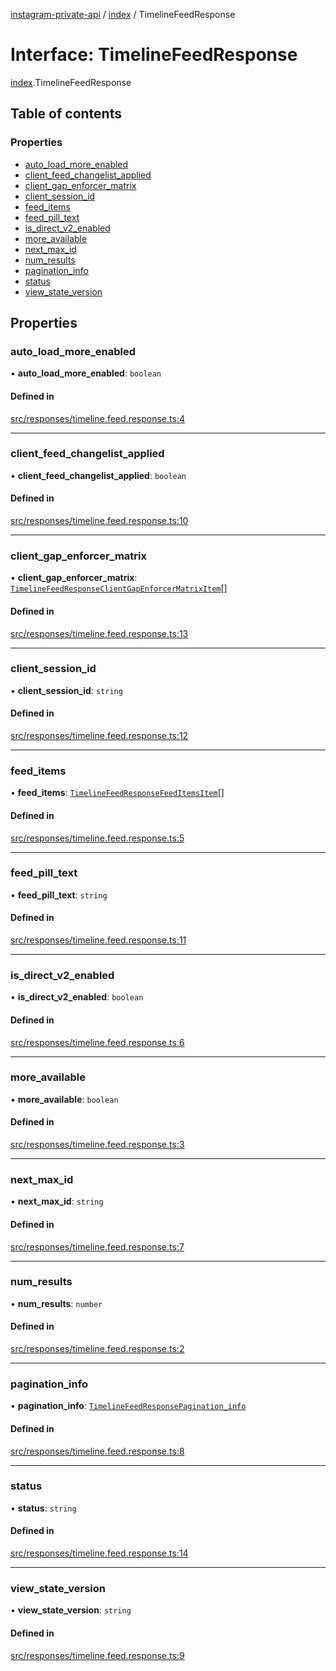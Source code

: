 [instagram-private-api](../../README.md) / [index](../../modules/index.md) / TimelineFeedResponse

# Interface: TimelineFeedResponse

[index](../../modules/index.md).TimelineFeedResponse

## Table of contents

### Properties

- [auto\_load\_more\_enabled](TimelineFeedResponse.md#auto_load_more_enabled)
- [client\_feed\_changelist\_applied](TimelineFeedResponse.md#client_feed_changelist_applied)
- [client\_gap\_enforcer\_matrix](TimelineFeedResponse.md#client_gap_enforcer_matrix)
- [client\_session\_id](TimelineFeedResponse.md#client_session_id)
- [feed\_items](TimelineFeedResponse.md#feed_items)
- [feed\_pill\_text](TimelineFeedResponse.md#feed_pill_text)
- [is\_direct\_v2\_enabled](TimelineFeedResponse.md#is_direct_v2_enabled)
- [more\_available](TimelineFeedResponse.md#more_available)
- [next\_max\_id](TimelineFeedResponse.md#next_max_id)
- [num\_results](TimelineFeedResponse.md#num_results)
- [pagination\_info](TimelineFeedResponse.md#pagination_info)
- [status](TimelineFeedResponse.md#status)
- [view\_state\_version](TimelineFeedResponse.md#view_state_version)

## Properties

### auto\_load\_more\_enabled

• **auto\_load\_more\_enabled**: `boolean`

#### Defined in

[src/responses/timeline.feed.response.ts:4](https://github.com/Nerixyz/instagram-private-api/blob/0e0721c/src/responses/timeline.feed.response.ts#L4)

___

### client\_feed\_changelist\_applied

• **client\_feed\_changelist\_applied**: `boolean`

#### Defined in

[src/responses/timeline.feed.response.ts:10](https://github.com/Nerixyz/instagram-private-api/blob/0e0721c/src/responses/timeline.feed.response.ts#L10)

___

### client\_gap\_enforcer\_matrix

• **client\_gap\_enforcer\_matrix**: [`TimelineFeedResponseClientGapEnforcerMatrixItem`](TimelineFeedResponseClientGapEnforcerMatrixItem.md)[]

#### Defined in

[src/responses/timeline.feed.response.ts:13](https://github.com/Nerixyz/instagram-private-api/blob/0e0721c/src/responses/timeline.feed.response.ts#L13)

___

### client\_session\_id

• **client\_session\_id**: `string`

#### Defined in

[src/responses/timeline.feed.response.ts:12](https://github.com/Nerixyz/instagram-private-api/blob/0e0721c/src/responses/timeline.feed.response.ts#L12)

___

### feed\_items

• **feed\_items**: [`TimelineFeedResponseFeedItemsItem`](TimelineFeedResponseFeedItemsItem.md)[]

#### Defined in

[src/responses/timeline.feed.response.ts:5](https://github.com/Nerixyz/instagram-private-api/blob/0e0721c/src/responses/timeline.feed.response.ts#L5)

___

### feed\_pill\_text

• **feed\_pill\_text**: `string`

#### Defined in

[src/responses/timeline.feed.response.ts:11](https://github.com/Nerixyz/instagram-private-api/blob/0e0721c/src/responses/timeline.feed.response.ts#L11)

___

### is\_direct\_v2\_enabled

• **is\_direct\_v2\_enabled**: `boolean`

#### Defined in

[src/responses/timeline.feed.response.ts:6](https://github.com/Nerixyz/instagram-private-api/blob/0e0721c/src/responses/timeline.feed.response.ts#L6)

___

### more\_available

• **more\_available**: `boolean`

#### Defined in

[src/responses/timeline.feed.response.ts:3](https://github.com/Nerixyz/instagram-private-api/blob/0e0721c/src/responses/timeline.feed.response.ts#L3)

___

### next\_max\_id

• **next\_max\_id**: `string`

#### Defined in

[src/responses/timeline.feed.response.ts:7](https://github.com/Nerixyz/instagram-private-api/blob/0e0721c/src/responses/timeline.feed.response.ts#L7)

___

### num\_results

• **num\_results**: `number`

#### Defined in

[src/responses/timeline.feed.response.ts:2](https://github.com/Nerixyz/instagram-private-api/blob/0e0721c/src/responses/timeline.feed.response.ts#L2)

___

### pagination\_info

• **pagination\_info**: [`TimelineFeedResponsePagination_info`](TimelineFeedResponsePagination_info.md)

#### Defined in

[src/responses/timeline.feed.response.ts:8](https://github.com/Nerixyz/instagram-private-api/blob/0e0721c/src/responses/timeline.feed.response.ts#L8)

___

### status

• **status**: `string`

#### Defined in

[src/responses/timeline.feed.response.ts:14](https://github.com/Nerixyz/instagram-private-api/blob/0e0721c/src/responses/timeline.feed.response.ts#L14)

___

### view\_state\_version

• **view\_state\_version**: `string`

#### Defined in

[src/responses/timeline.feed.response.ts:9](https://github.com/Nerixyz/instagram-private-api/blob/0e0721c/src/responses/timeline.feed.response.ts#L9)
